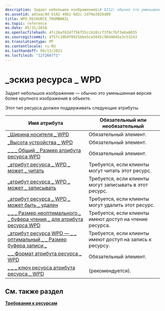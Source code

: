 ```yaml
---
description: Задает небольшое изображение&\# 8212; обычно это уменьшенная версия более крупного изображения в объекте.
ms.assetid: ad1eac9d-b182-49b2-bd2c-2d76e2026d80
title: WPD_RESOURCE_THUMBNAIL
ms.topic: reference
ms.date: 05/31/2018
ms.openlocfilehash: 4fc26af624f756f55ccb10ccf3f8c7bf3e6a6035
ms.sourcegitcommit: d75fc10b9f0825bbe5ce5045c90d4045e3c53243
ms.translationtype: MT
ms.contentlocale: ru-RU
ms.lasthandoff: 09/13/2021
ms.locfileid: "127266771"
---
```

# <a name="wpd_resource_thumbnail"></a>\_эскиз ресурса \_ WPD

Задает небольшое изображение — обычно это уменьшенная версия более крупного изображения в объекте.

Этот тип ресурса должен поддерживать следующие атрибуты.



| Имя атрибута                                                                                                            | Обязательный или необязательный                                   |
|---------------------------------------------------------------------------------------------------------------------------|--------------------------------------------------------|
| [\_Ширина носителя \_ WPD](media-properties.md)                                                                 | Обязательный элемент.                                              |
| [\_Высота устройства \_ WPD](media-properties.md)                                                               | Обязательный элемент.                                              |
| [\_ \_ \_ Общий \_ Размер атрибута ресурса WPD](resource-attribute-properties.md)              | Обязательный элемент.                                              |
| [\_атрибут ресурса \_ WPD \_ может \_ читать](attributes.md)                                     | Требуется, если клиенты могут читать этот ресурс.            |
| [\_атрибут ресурса \_ WPD \_ может \_ записывать](attributes.md)                                   | Требуется, если клиенты могут записывать в этот ресурс.        |
| [\_атрибут ресурса \_ WPD \_ может быть \_ удален](attributes.md)                                 | Требуется, если клиенты могут удалить этот ресурс.          |
| [\_ \_ \_ Размер неоптимального \_ \_ буфера чтения \_ для атрибута ресурса WPD](attributes.md)   | Требуется, если клиенты имеют доступ на чтение ресурса.  |
| [\_атрибут ресурса WPD — \_ \_ оптимальный \_ \_ Размер буфера записи \_](attributes.md) | Требуется, если клиенты имеют доступ на запись к ресурсу. |
| [\_ \_ Формат атрибута ресурса \_ WPD](resource-attribute-properties.md)                       | Обязательный элемент.                                              |
| [\_ \_ \_ ключ ресурса атрибута ресурса \_ WPD](resource-attribute-properties.md)                                              | (рекомендуется).                                           |



 

## <a name="see-also"></a>См. также раздел

<dl> <dt>

[**Требования к ресурсам**](requirements-for-resources.md)
</dt> </dl>

 

 



